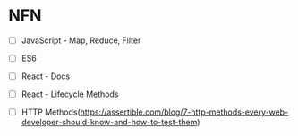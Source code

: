 # NFN

- [ ] JavaScript - Map, Reduce, Filter

- [ ] ES6

- [ ] React - Docs

- [ ] React - Lifecycle Methods

- [ ] HTTP Methods(https://assertible.com/blog/7-http-methods-every-web-developer-should-know-and-how-to-test-them) 

